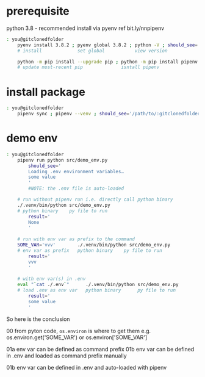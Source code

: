 # prerequisite
python 3.8 - recommended install via pyenv ref bit.ly/nnpipenv

```bash
: you@gitclonedfolder
    pyenv install 3.8.2 ; pyenv global 3.8.2 ; python -V ; should_see='Python 3.8.2'
    # install             set global           view version

    python -m pip install --upgrade pip ; python -m pip install pipenv ; pipenv --version  ; should_see='pipenv, version 2018.11.26'
    # update most-recent pip              isntall pipenv                 view version      
```

# install package
```bash
: you@gitclonedfolder
    pipenv sync ; pipenv --venv ; should_see='/path/to/:gitclonedfolder/.venv/'
```

# demo env
```bash
: you@gitclonedfolder
    pipenv run python src/demo_env.py
        should_see='
        Loading .env environment variables…
        some value
        '
        #NOTE: the .env file is auto-loaded 

    # run without pipenv run i.e. directly call python binary 
    ./.venv/bin/python src/demo_env.py
    # python binary    py file to run
        result='
        None
        '
    
    # run with env var as prefix to the command 
    SOME_VAR='vvv'        ./.venv/bin/python src/demo_env.py
    # env var as prefix   python binary    py file to run
        result='
        vvv
        '
    
    # with env var(s) in .env 
    eval "`cat ./.env`"      ./.venv/bin/python src/demo_env.py
    # load .env as env var   python binary      py file to run
        result='
        some value
        '
```

So here is the conclusion

00 from pyton code, `os.environ` is where to get them e.g. os.environ.get('SOME_VAR') or os.environ['SOME_VAR']

01a env var can be defined as command prefix
01b env var can be defined in .env and loaded as command prefix manually

01b env var can be defined in .env and auto-loaded with pipenv
